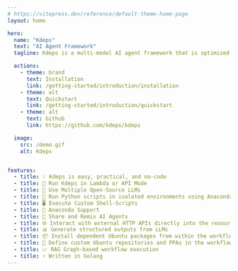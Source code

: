 ```yaml
---
# https://vitepress.dev/reference/default-theme-home-page
layout: home

hero:
  name: "Kdeps"
  text: "AI Agent Framework"
  tagline: Kdeps is a multi-model AI agent framework that is optimized for creating purpose-built Dockerized RAG AI agents APIs ready to be deployed in the cloud.

  actions:
    - theme: brand
      text: Installation
      link: /getting-started/introduction/installation
    - theme: alt
      text: Quickstart
      link: /getting-started/introduction/quickstart
    - theme: alt
      text: Github
      link: https://github.com/kdeps/kdeps

  image:
    src: /demo.gif
    alt: Kdeps


features:
  - title: 💡 Kdeps is easy, practical, and no-code
  - title: 🚀 Run Kdeps in Lambda or API Mode
  - title: 🤖 Use Multiple Open-Source LLMs
  - title: 🐍 Run Python scripts in isolated environments using Anaconda
  - title: 🖥️ Execute Custom Shell-Scripts
  - title: 🧪 Anaconda Support
  - title: 🔄 Share and Remix AI Agents
  - title: 🌐 Interact with external HTTP APIs directly into the resource
  - title: 📊 Generate structured outputs from LLMs
  - title: 📦 Install dependent Ubuntu packages from within the workflow configuration
  - title: 📜 Define custom Ubuntu repositories and PPAs in the workflow
  - title: 📈 RAG Graph-based workflow execution
  - title: ⚡ Written in Golang
---
```


<script setup>
import DefaultTheme from 'vitepress/theme';
import '/public/custom.css';
</script>
